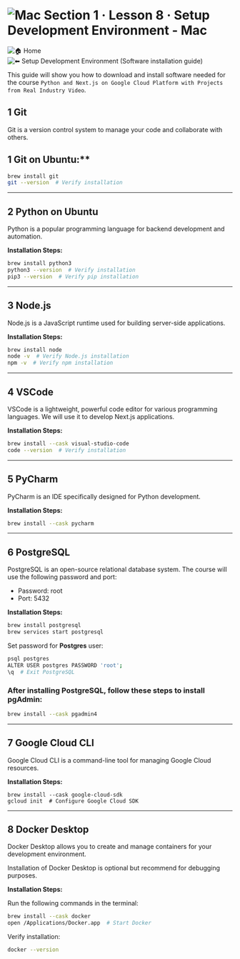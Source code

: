 # ![Mac](https://raw.githubusercontent.com/ditlef9/python-nextjs-postgresql-devsecops-gcp/main/_docs/mac-32x23.png)  Section 1 · Lesson 8 · Setup Development Environment - Mac 

![🏠 Home](../../)
&nbsp; &nbsp;
![⬅ Setup Development Environment (Software installation guide)](../../#%EF%B8%8F-2-setup-development-environment-software-installation-guide)

This guide will show you how to download and install software needed for the course
`Python and Next.js on Google Cloud Platform with Projects from Real Industry Video`.


## 1 Git

Git is a version control system to manage your code and collaborate with others.


## 1 Git on Ubuntu:**

```bash
brew install git
git --version  # Verify installation
```

---

## 2 Python on Ubuntu

Python is a popular programming language for backend development and automation.

**Installation Steps:**

```bash
brew install python3
python3 --version  # Verify installation
pip3 --version  # Verify pip installation
```

---

## 3 Node.js

Node.js is a JavaScript runtime used for building server-side applications.


**Installation Steps:**

```bash
brew install node
node -v  # Verify Node.js installation
npm -v  # Verify npm installation
```

---

## 4 VSCode

VSCode is a lightweight, powerful code editor for various programming languages. We will use it to develop Next.js applications.


**Installation Steps:**
```bash
brew install --cask visual-studio-code
code --version  # Verify installation
```


---

## 5 PyCharm


PyCharm is an IDE specifically designed for Python development.


**Installation Steps:**

```bash
brew install --cask pycharm
```

---

## 6 PostgreSQL

PostgreSQL is an open-source relational database system. The course will use the following password and port:

* Password: root
* Port: 5432


**Installation Steps:**
```bash
brew install postgresql
brew services start postgresql
```


Set password for **Postgres** user:
```bash
psql postgres
ALTER USER postgres PASSWORD 'root';
\q  # Exit PostgreSQL
```

### After installing PostgreSQL, follow these steps to install pgAdmin:


```bash
brew install --cask pgadmin4
```


---

## 7 Google Cloud CLI

Google Cloud CLI is a command-line tool for managing Google Cloud resources.


**Installation Steps:**


```
brew install --cask google-cloud-sdk
gcloud init  # Configure Google Cloud SDK
```


---

## 8 Docker Desktop


Docker Desktop allows you to create and manage containers for your development environment.

Installation of Docker Desktop is optional but recommend for debugging purposes.



**Installation Steps:**

Run the following commands in the terminal:

```bash
brew install --cask docker
open /Applications/Docker.app  # Start Docker
```

Verify installation:

```bash
docker --version

```